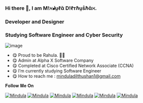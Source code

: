 <!--
**Mindula-Dilthushan/Mindula-Dilthushan** is a ✨ _special_ ✨ repository because its `README.md` (this file) appears on your GitHub profile.

Here are some ideas to get you started:

- 🔭 I’m currently working on ...
- 🌱 I’m currently learning ...
- 👯 I’m looking to collaborate on ...
- 🤔 I’m looking for help with ...
- 💬 Ask me about ...
- 📫 How to reach me: ...
- 😄 Pronouns: ...
- ⚡ Fun fact: ...
-->

### Hi there 👋, I am M!ℵᖱṳℓᾰ D!ℓтℏṳṧℏᾰℵ.
### Developer and Designer
### Studying Software Engineer and Cyber Security

![image](https://github.com/Mindula-Dilthushan/Mindula-Dilthushan/blob/master/127708463_1007810086412639_2544311262942272142_o.jpg)

- 😋 Proud to be Rahula. 💙🧡
- 😋 Admin at Alpha X Software Company
- 😋 Completed at Cisco Certified Network Associate (CCNA)
- 😋 I’m currently studying Software Engineer
- 😋 How to reach me : minduladilthushan1@gmail.com

𝐅𝐨𝐥𝐥𝐨𝐰 𝐌𝐞 𝐎𝐧

[![Mindula](https://github.com/Mindula-Dilthushan/Mindula-Dilthushan/blob/master/linkedin_127px.png)](https://www.linkedin.com/in/mindula-dilthushan-081a11185/)
[![Mindula](https://github.com/Mindula-Dilthushan/Mindula-Dilthushan/blob/master/facebook_127px.png)](https://www.facebook.com/minduladilthushan.manamperi)
[![Mindula](https://github.com/Mindula-Dilthushan/Mindula-Dilthushan/blob/master/tumblr_127px.png)](https://www.tumblr.com/dashboard)
[![Mindula](https://github.com/Mindula-Dilthushan/Mindula-Dilthushan/blob/master/twitter_127px.png)](https://twitter.com/MindulaDilthus8)
[![Mindula](https://github.com/Mindula-Dilthushan/Mindula-Dilthushan/blob/master/circle-cropped.png)](https://www.reddit.com/user/Loose_Essay9560)
[![Mindula](https://github.com/Mindula-Dilthushan/Mindula-Dilthushan/blob/master/whatsapp_127px.png)](+94764184020)
